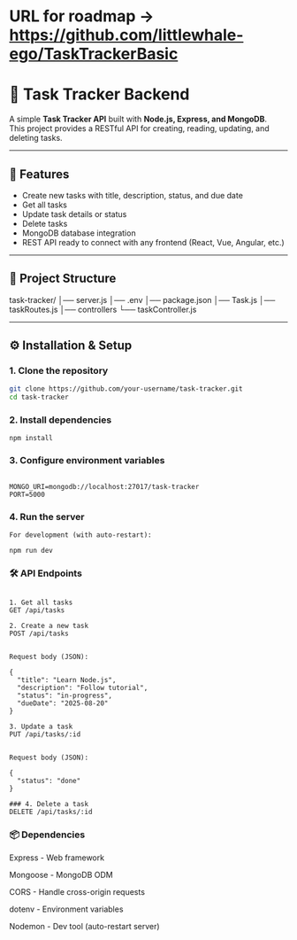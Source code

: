 # URL for roadmap -> https://github.com/littlewhale-ego/TaskTrackerBasic
# 📝 Task Tracker Backend

A simple **Task Tracker API** built with **Node.js, Express, and MongoDB**.  
This project provides a RESTful API for creating, reading, updating, and deleting tasks.

---

## 🚀 Features
- Create new tasks with title, description, status, and due date
- Get all tasks
- Update task details or status
- Delete tasks
- MongoDB database integration
- REST API ready to connect with any frontend (React, Vue, Angular, etc.)

---

## 📂 Project Structure
task-tracker/
│── server.js
│── .env
│── package.json
│── Task.js
│── taskRoutes.js
│── controllers
└── taskController.js


---

## ⚙️ Installation & Setup

### 1. Clone the repository
```bash
git clone https://github.com/your-username/task-tracker.git
cd task-tracker
```

### 2. Install dependencies
```npm install```

### 3. Configure environment variables

```Create a .env file in the project root:

MONGO_URI=mongodb://localhost:27017/task-tracker
PORT=5000
```

### 4. Run the server

```
For development (with auto-restart):

npm run dev
```


### 🛠️ API Endpoints

```Base URL: http://localhost:5000/api/tasks

1. Get all tasks
GET /api/tasks

2. Create a new task
POST /api/tasks


Request body (JSON):

{
  "title": "Learn Node.js",
  "description": "Follow tutorial",
  "status": "in-progress",
  "dueDate": "2025-08-20"
}

3. Update a task
PUT /api/tasks/:id


Request body (JSON):

{
  "status": "done"
}

### 4. Delete a task
DELETE /api/tasks/:id
```
### 📦 Dependencies

Express - Web framework

Mongoose - MongoDB ODM

CORS - Handle cross-origin requests

dotenv - Environment variables

Nodemon - Dev tool (auto-restart server)
